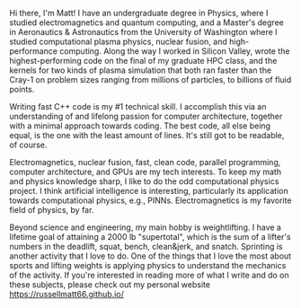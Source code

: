 Hi there, I'm Matt! I have an undergraduate degree in Physics, where I studied electromagnetics and quantum computing, and a Master's degree in Aeronautics & Astronautics from the University of Washington where I studied computational plasma physics, nuclear fusion, and high-performance computing. Along the way I worked in Silicon Valley, wrote the highest-performing code on the final of my graduate HPC class, and the kernels for two kinds of plasma simulation that both ran faster than the Cray-1 on problem sizes ranging from millions of particles, to billions of fluid points. 

Writing fast C++ code is my #1 technical skill. I accomplish this via an understanding of and lifelong passion for computer architecture, together with a minimal approach towards coding. The best code, all else being equal, is the one with the least amount of lines. It's still got to be readable, of course. 

Electromagnetics, nuclear fusion, fast, clean code, parallel programming, computer architecture, and GPUs are my tech interests. To keep my math and physics knowledge sharp, I like to do the odd computational physics project. I think artificial intelligence is interesting, particularly its application towards computational physics, e.g., PINNs. Electromagnetics is my favorite field of physics, by far.

Beyond science and engineering, my main hobby is weightlifting. I have a lifetime goal of attaining a 2000 lb "supertotal", which is the sum of a lifter's numbers in the deadlift, squat, bench, clean&jerk, and snatch. Sprinting is another activity that I love to do. One of the things that I love the most about sports and lifting weights is applying physics to understand the mechanics of the activity. If you're interested in reading more of what I write and do on these subjects, please check out my personal website
https://russellmatt66.github.io/
